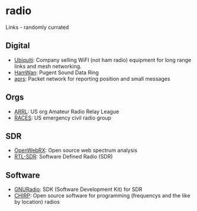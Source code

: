 # radio
Links - randomly currated

## Digital
- [Ubiquiti](https://www.ubnt.com/): Company selling WiFI (not ham radio) equipment for long range links
  and mesh networking.
- [HamWan](https://hamwan.org/): Pugent Sound Data Ring
- [aprs](http://aprs.fi): Packet network for reporting position and small messages

## Orgs
- [ARRL](http://arrl.org): US org Amateur Radio Relay League
- [RACES](http://www.usraces.org/): US emergency civil radio group

## SDR
- [OpenWebRX](SDR.hu): Open source web spectrum analysis
- [RTL-SDR](https://www.rtl-sdr.com/):  Software Defined Radio (SDR)

## Software
- [GNURadio](https://www.gnuradio.org/): SDK (Software Development Kit) for SDR
- [CHIRP](http://chirp.danplanet.com/projects/chirp/wiki/Home): Open source software for programming 
  (frequencys and the like by location) radios
